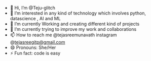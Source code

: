 - 👋 Hi, I’m @Teju-glitch
- 👀 I’m interested in any kind of technology which involves python, datascience , AI and ML
- 🌱 I’m currently Working and creating different kind of projects
- 💞️ I’m currently trying to improve my work and collaborations
- 📫 How to reach me @tejasreemunavath instagram @tejasreegitp@gmail.com
- 😄 Pronouns: She/Her
- ⚡ Fun fact: code is easy

<!---
Teju-glitch/Teju-glitch is a ✨ special ✨ repository because its `README.md` (this file) appears on your GitHub profile.
You can click the Preview link to take a look at your changes.
--->
